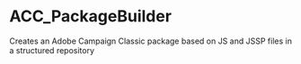 # ACC_PackageBuilder
Creates an Adobe Campaign Classic package based on JS and JSSP files in a structured repository 
